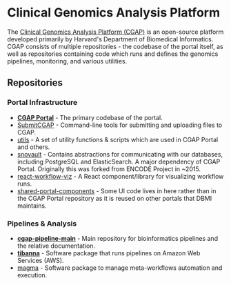 # Clinical Genomics Analysis Platform

The [Clinical Genomics Analysis Platform (CGAP)](https://cgap.hms.harvard.edu) is an open-source platform developed primarily by Harvard's Department of Biomedical Informatics. CGAP consists of multiple repositories - the codebase of the portal itself, as well as repositories containing code which runs and defines the genomics pipelines, monitoring, and various utilities.

## Repositories

### Portal Infrastructure

- **[CGAP Portal](https://github.org/dbmi-bgm/cgap-portal)** - The primary codebase of the portal.
- [SubmitCGAP](https://github.com/dbmi-bgm/SubmitCGAP) - Command-line tools for submitting and uploading files to CGAP.
- [utils](https://github.org/4dn-dcic/utils) - A set of utility functions & scripts which are used in CGAP Portal and others.
- [snovault](https://github.org/4dn-dcic/snovault) - Contains abstractions for communicating with our databases, including PostgreSQL and ElasticSearch. A major dependency of CGAP Portal. Originally this was forked from ENCODE Project in ~2015.
- [react-workflow-viz](https://github.com/4dn-dcic/react-workflow-viz) - A React component/library for visualizing workflow runs.
- [shared-portal-components](https://github.org/4dn-dcic/shared-portal-components) - Some UI code lives in here rather than in the CGAP Portal repository as it is reused on other portals that DBMI maintains.

### Pipelines & Analysis


- **[cgap-pipeline-main](https://github.com/dbmi-bgm/cgap-pipeline-main)** - Main repository for bioinformatics pipelines and the relative documentation.
- **[tibanna](https://github.com/4dn-dcic/tibanna)** - Software package that runs pipelines on Amazon Web Services (AWS).
- [magma](https://github.com/dbmi-bgm/magma) - Software package to manage meta-workflows automation and execution.
